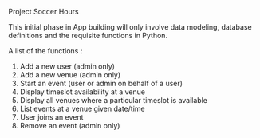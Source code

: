 Project Soccer Hours

This initial phase in App building will only involve data modeling, database definitions and the requisite functions in Python.

A list of the functions :

1. Add a new user (admin only)
2. Add a new venue (admin only)
3. Start an event (user or admin on behalf of a user)
4. Display timeslot availability at a venue
5. Display all venues where a particular timeslot is available
6. List events at a venue given date/time
7. User joins an event
8. Remove an event (admin only)
